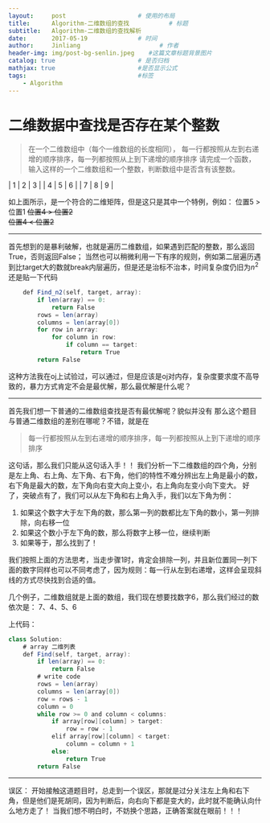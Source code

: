 ```yaml
---
layout:     post                    # 使用的布局
title:      Algorithm-二维数组的查找           # 标题 
subtitle:   Algorithm-二维数组的查找解析 
date:       2017-05-19              # 时间
author:     Jinliang                      # 作者
header-img: img/post-bg-senlin.jpeg    #这篇文章标题背景图片
catalog: true                       # 是否归档
mathjax: true                       #是否显示公式
tags:                               #标签
    - Algorithm
---
```


# 二维数据中查找是否存在某个整数

> 在一个二维数组中（每个一维数组的长度相同），
> 每一行都按照从左到右递增的顺序排序，每一列都按照从上到下递增的顺序排序
> 请完成一个函数，输入这样的一个二维数组和一个整数，判断数组中是否含有该整数。

| 1 | 2 | 3 | 
| 4 | 5 | 6 | 
| 7 | 8 | 9 | 

如上面所示，是一个符合的二维矩阵，但是这只是其中一个特例，例如：
位置5 > 位置1
~~位置4 > 位置2~~     
~~位置4 < 位置2~~

 

----------
首先想到的是暴利破解，也就是遍历二维数组，如果遇到匹配的整数，那么返回True，否则返回False；
当然也可以稍微利用一下有序的规则，例如第二层遍历遇到比target大的数就break内层遍历，但是还是治标不治本，时间复杂度仍旧为$n^2$ 
还是贴一下代码

```java
    def Find_n2(self, target, array):
        if len(array) == 0:
            return False
        rows = len(array)
        columns = len(array[0])
        for row in array:
            for column in row:
                if column == target:
                    return True
        return False
```
这种方法我在oj上试验过，可以通过，但是应该是oj对内存，复杂度要求度不高导致的，暴力方式肯定不会是最优解，那么最优解是什么呢？

----------
首先我们想一下普通的二维数组查找是否有最优解呢？貌似并没有
那么这个题目与普通二维数组的差别在哪呢？不错，就是在
> 每一行都按照从左到右递增的顺序排序，每一列都按照从上到下递增的顺序排序

这句话，那么我们只能从这句话入手！！
我们分析一下二维数组的四个角，分别是左上角、右上角、左下角、右下角，他们的特性不难分辨出左上角是最小的数，右下角是最大的数，左下角向右变大向上变小，右上角向左变小向下变大。
好了，突破点有了，我们可以从左下角和右上角入手，我们以左下角为例：

 1. 如果这个数字大于左下角的数，那么第一列的数都比左下角的数小，第一列排除，向右移一位
 2. 如果这个数小于左下角的数，那么将数字上移一位，继续判断
 3. 如果等于，那么找到了！

 我们按照上面的方法思考，当走步骤1时，肯定会排除一列，并且新位置同一列下面的数字同样也可以不同考虑了，因为规则：每一行从左到右递增，这样会呈现斜线的方式尽快找到合适的值。

几个例子，二维数组就是上面的数组，我们现在想要找数字6，那么我们经过的数依次是：
7、4、5、6

上代码：

```java
class Solution:
    # array 二维列表
    def Find(self, target, array):
        if len(array) == 0:
            return False
        # write code
        rows = len(array)
        columns = len(array[0])
        row = rows - 1
        column = 0
        while row >= 0 and column < columns:
            if array[row][column] > target:
                row = row - 1
            elif array[row][column] < target:
                column = column + 1
            else:
                return True
        return False
```

----------
误区：
开始接触这道题目时，总走到一个误区，那就是过分关注左上角和右下角，但是他们是死胡同，因为判断后，向右向下都是变大的，此时就不能确认向什么地方走了！
当我们想不明白时，不妨换个思路，正确答案就在眼前！！！